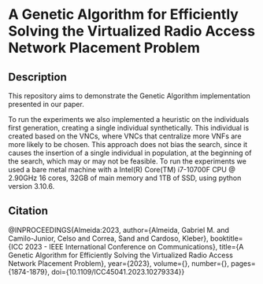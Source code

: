 # A Genetic Algorithm for Efficiently Solving the Virtualized Radio Access Network Placement Problem

## Description
This repository aims to demonstrate the Genetic Algorithm implementation presented in our paper.

To run the experiments we also implemented a heuristic on the individuals first generation, creating a single individual synthetically. This individual is created based on the VNCs, where VNCs that centralize more VNFs are more likely to be chosen. This approach does not bias the search, since it causes the insertion of a single individual in population, at the beginning of the search, which may or may not be feasible. To run the experiments we used a bare metal machine with a Intel(R) Core(TM) i7-10700F CPU @ 2.90GHz 16 cores, 32GB of main memory and 1TB of SSD, using python version 3.10.6.
## Citation

@INPROCEEDINGS{Almeida:2023,
  author={Almeida, Gabriel M. and Camilo-Junior, Celso and Correa, Sand and Cardoso, Kleber},
  booktitle={ICC 2023 - IEEE International Conference on Communications}, 
  title={A Genetic Algorithm for Efficiently Solving the Virtualized Radio Access Network Placement Problem}, 
  year={2023},
  volume={},
  number={},
  pages={1874-1879},
  doi={10.1109/ICC45041.2023.10279334}}

